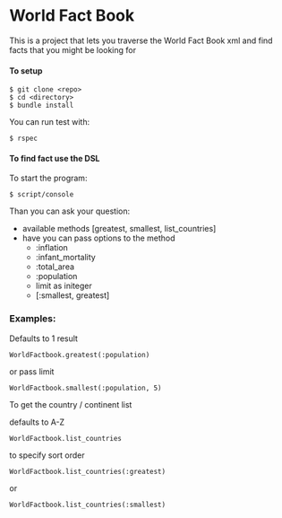 World Fact Book
================

This is a project that lets you traverse the World Fact Book xml and find facts that you might be looking for


#### To setup

```
$ git clone <repo>
$ cd <directory>
$ bundle install
```

You can run test with:

```
$ rspec
```
#### To find fact use the DSL

To start the program:

```
$ script/console
```

Than you can ask your question:

* available methods [greatest, smallest, list_countries]
* have you can pass options to the method
  * :inflation
  * :infant_mortality
  * :total_area
  * :population
  * limit as initeger
  * [:smallest, greatest]


### Examples:

Defaults to 1 result

```
WorldFactbook.greatest(:population)
```
or pass limit

```
WorldFactbook.smallest(:population, 5)
```

To get the country / continent list

defaults to A-Z

```
WorldFactbook.list_countries
```

to specify sort order

```
WorldFactbook.list_countries(:greatest)
```

or

```
WorldFactbook.list_countries(:smallest)
```
